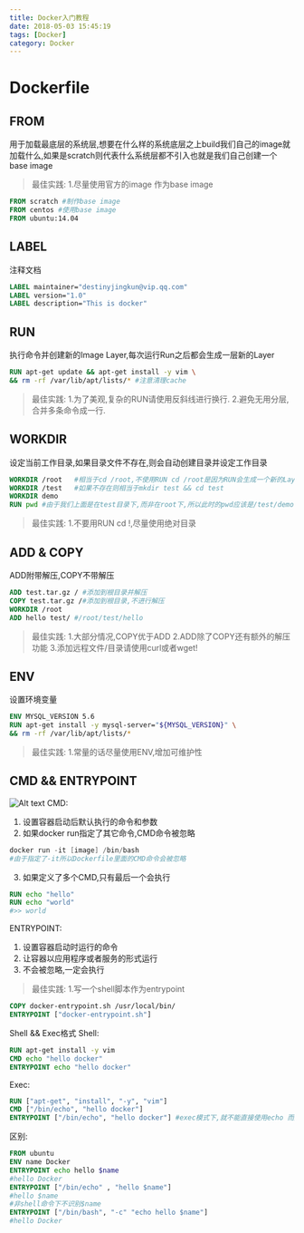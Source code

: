 ```yaml
---
title: Docker入门教程
date: 2018-05-03 15:45:19
tags: [Docker]
category: Docker
---
```

# Dockerfile
## FROM
用于加载最底层的系统层,想要在什么样的系统底层之上build我们自己的image就加载什么,如果是scratch则代表什么系统层都不引入也就是我们自己创建一个base image
>最佳实践:
>1.尽量使用官方的image 作为base image

```dockerfile
FROM scratch #制作base image
FROM centos #使用base image
FROM ubuntu:14.04
```
## LABEL
注释文档
```dockerfile
LABEL maintainer="destinyjingkun@vip.qq.com"
LABEL version="1.0"
LABEL description="This is docker"
```
## RUN
执行命令并创建新的Image Layer,每次运行Run之后都会生成一层新的Layer
```dockerfile
RUN apt-get update && apt-get install -y vim \
&& rm -rf /var/lib/apt/lists/* #注意清理cache
```
>最佳实践:
>1.为了美观,复杂的RUN请使用反斜线进行换行.
>2.避免无用分层,合并多条命令成一行.

## WORKDIR
设定当前工作目录,如果目录文件不存在,则会自动创建目录并设定工作目录
```dockerfile
WORKDIR /root	#相当于cd /root,不使用RUN cd /root是因为RUN会生成一个新的Layer层
WORKDIR /test	#如果不存在则相当于mkdir test && cd test
WORKDIR demo
RUN pwd	#由于我们上面是在test目录下,而非在root下,所以此时的pwd应该是/test/demo
```
>最佳实践:
>1.不要用RUN cd !,尽量使用绝对目录

## ADD & COPY
ADD附带解压,COPY不带解压
```dockerfile
ADD test.tar.gz / #添加到根目录并解压
COPY test.tar.gz /#添加到根目录,不进行解压
WORKDIR /root
ADD hello test/ #/root/test/hello
```
>最佳实践:
>1.大部分情况,COPY优于ADD
>2.ADD除了COPY还有额外的解压功能
>3.添加远程文件/目录请使用curl或者wget!

## ENV
设置环境变量
```dockerfile
ENV MYSQL_VERSION 5.6
RUN apt-get install -y mysql-server="${MYSQL_VERSION}" \
&& rm -rf /var/lib/apt/lists/*
```
>最佳实践:
>1.常量的话尽量使用ENV,增加可维护性

## CMD && ENTRYPOINT
![Alt text](./1525332301852.png)
CMD:
1. 设置容器启动后默认执行的命令和参数
2. 如果docker run指定了其它命令,CMD命令被忽略

```powershell
docker run -it [image] /bin/bash
#由于指定了-it所以Dockerfile里面的CMD命令会被忽略
```
3. 如果定义了多个CMD,只有最后一个会执行

```dockerfile
RUN echo "hello"
RUN echo "world"
#>> world
```
ENTRYPOINT:
1. 设置容器启动时运行的命令
2. 让容器以应用程序或者服务的形式运行
3. 不会被忽略,一定会执行

>最佳实践:
>1.写一个shell脚本作为entrypoint
```dockerfile
COPY docker-entrypoint.sh /usr/local/bin/
ENTRYPOINT ["docker-entrypoint.sh"]
```
Shell && Exec格式
Shell:
```dockerfile
RUN apt-get install -y vim
CMD echo "hello docker"
ENTRYPOINT echo "hello docker"
```
Exec:
```dockerfile
RUN ["apt-get", "install", "-y", "vim"]
CMD ["/bin/echo", "hello docker"]
ENTRYPOINT ["/bin/echo", "hello docker"] #exec模式下,就不能直接使用echo 而是使用bin/下的echo命令
```
区别:
```dockerfile
FROM ubuntu
ENV name Docker
ENTRYPOINT echo hello $name
#hello Docker
ENTRYPOINT ["/bin/echo" , "hello $name"]
#hello $name
#非shell命令下不识别$name
ENTRYPOINT ["/bin/bash", "-c" "echo hello $name"]
#hello Docker
```
